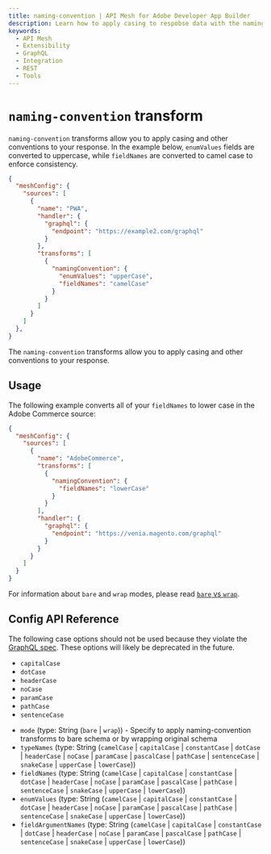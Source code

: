 ```yaml
---
title: naming-convention | API Mesh for Adobe Developer App Builder
description: Learn how to apply casing to respobse data with the naming-convention transform.
keywords:
  - API Mesh
  - Extensibility
  - GraphQL
  - Integration
  - REST
  - Tools
---
```


# `naming-convention` transform

`naming-convention` transforms allow you to apply casing and other conventions to your response. In the example below, `enumValues` fields are converted to uppercase, while `fieldNames` are converted to camel case to enforce consistency.

```json
{
  "meshConfig": {
    "sources": [
      {
        "name": "PWA",
        "handler": {
          "graphql": {
            "endpoint": "https://example2.com/graphql"
          }
        },
        "transforms": [
          {
            "namingConvention": {
              "enumValues": "upperCase",
              "fieldNames": "camelCase"
            }
          }
        ]
      }
    ]
  },
}
```

The `naming-convention` transforms allow you to apply casing and other conventions to your response.

## Usage

The following example converts all of your `fieldNames` to lower case in the Adobe Commerce source:

```JSON
{
  "meshConfig": {
    "sources": [
      {
        "name": "AdobeCommerce",
        "transforms": [
          {
            "namingConvention": {
              "fieldNames": "lowerCase"
            }
          }
        ],
        "handler": {
          "graphql": {
            "endpoint": "https://venia.magento.com/graphql"
          }
        }
      }
    ]
  }
}
```

<InlineAlert variant="info" slots="text"/>

For information about `bare` and `wrap` modes, please read [`bare` vs `wrap`](./bare-vs-wrap.md).

## Config API Reference

<InlineAlert variant="info" slots="text"/>

<p>
The following case options should not be used because they violate the <a href="https://spec.graphql.org/October2021/#sec-Names)">GraphQL spec</a>. These options will likely be deprecated in the future.

- `capitalCase`
- `dotCase`
- `headerCase`
- `noCase`
- `paramCase`
- `pathCase`
- `sentenceCase`

</p>

-  `mode` (type: String (`bare` | `wrap`)) - Specify to apply naming-convention transforms to bare schema or by wrapping original schema
-  `typeNames` (type: String (`camelCase` | `capitalCase` | `constantCase` | `dotCase` | `headerCase` | `noCase` | `paramCase` | `pascalCase` | `pathCase` | `sentenceCase` | `snakeCase` | `upperCase` | `lowerCase`))
-  `fieldNames` (type: String (`camelCase` | `capitalCase` | `constantCase` | `dotCase` | `headerCase` | `noCase` | `paramCase` | `pascalCase` | `pathCase` | `sentenceCase` | `snakeCase` | `upperCase` | `lowerCase`))
-  `enumValues` (type: String (`camelCase` | `capitalCase` | `constantCase` | `dotCase` | `headerCase` | `noCase` | `paramCase` | `pascalCase` | `pathCase` | `sentenceCase` | `snakeCase` | `upperCase` | `lowerCase`))
-  `fieldArgumentNames` (type: String (`camelCase` | `capitalCase` | `constantCase` | `dotCase` | `headerCase` | `noCase` | `paramCase` | `pascalCase` | `pathCase` | `sentenceCase` | `snakeCase` | `upperCase` | `lowerCase`))

